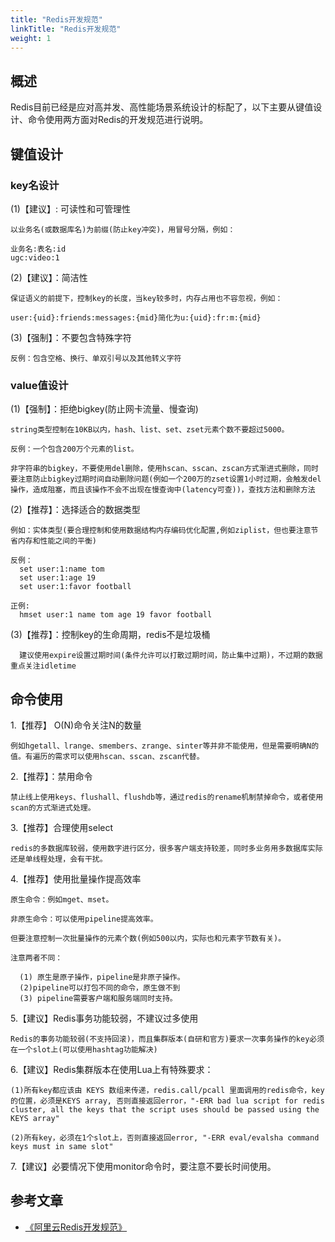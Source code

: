 ```yaml
---
title: "Redis开发规范"
linkTitle: "Redis开发规范"
weight: 1
---
```


## 概述

Redis目前已经是应对高并发、高性能场景系统设计的标配了，以下主要从键值设计、命令使用两方面对Redis的开发规范进行说明。

## 键值设计

### key名设计

  (1)【建议】: 可读性和可管理性
  
    以业务名(或数据库名)为前缀(防止key冲突)，用冒号分隔，例如：
    
    业务名:表名:id
    ugc:video:1

  (2)【建议】：简洁性

    保证语义的前提下，控制key的长度，当key较多时，内存占用也不容忽视，例如：

    user:{uid}:friends:messages:{mid}简化为u:{uid}:fr:m:{mid}
    
  (3)【强制】：不要包含特殊字符

    反例：包含空格、换行、单双引号以及其他转义字符
   
### value值设计

   (1)【强制】：拒绝bigkey(防止网卡流量、慢查询)

    string类型控制在10KB以内，hash、list、set、zset元素个数不要超过5000。

    反例：一个包含200万个元素的list。

    非字符串的bigkey，不要使用del删除，使用hscan、sscan、zscan方式渐进式删除，同时要注意防止bigkey过期时间自动删除问题(例如一个200万的zset设置1小时过期，会触发del操作，造成阻塞，而且该操作不会不出现在慢查询中(latency可查))，查找方法和删除方法

   (2)【推荐】：选择适合的数据类型

    例如：实体类型(要合理控制和使用数据结构内存编码优化配置,例如ziplist，但也要注意节省内存和性能之间的平衡)

    反例：
      set user:1:name tom
      set user:1:age 19
      set user:1:favor football
  
    正例:
      hmset user:1 name tom age 19 favor football
   
   (3)【推荐】：控制key的生命周期，redis不是垃圾桶

      建议使用expire设置过期时间(条件允许可以打散过期时间，防止集中过期)，不过期的数据重点关注idletime

## 命令使用

1.【推荐】 O(N)命令关注N的数量

    例如hgetall、lrange、smembers、zrange、sinter等并非不能使用，但是需要明确N的值。有遍历的需求可以使用hscan、sscan、zscan代替。

2.【推荐】：禁用命令

    禁止线上使用keys、flushall、flushdb等，通过redis的rename机制禁掉命令，或者使用scan的方式渐进式处理。

3.【推荐】合理使用select

    redis的多数据库较弱，使用数字进行区分，很多客户端支持较差，同时多业务用多数据库实际还是单线程处理，会有干扰。

4.【推荐】使用批量操作提高效率

    原生命令：例如mget、mset。

    非原生命令：可以使用pipeline提高效率。

    但要注意控制一次批量操作的元素个数(例如500以内，实际也和元素字节数有关)。

    注意两者不同：

      (1) 原生是原子操作，pipeline是非原子操作。
      (2)pipeline可以打包不同的命令，原生做不到
      (3) pipeline需要客户端和服务端同时支持。

5.【建议】Redis事务功能较弱，不建议过多使用

    Redis的事务功能较弱(不支持回滚)，而且集群版本(自研和官方)要求一次事务操作的key必须在一个slot上(可以使用hashtag功能解决)

6.【建议】Redis集群版本在使用Lua上有特殊要求：
  
    (1)所有key都应该由 KEYS 数组来传递，redis.call/pcall 里面调用的redis命令，key的位置，必须是KEYS array, 否则直接返回error，"-ERR bad lua script for redis cluster, all the keys that the script uses should be passed using the KEYS array"
  
    (2)所有key，必须在1个slot上，否则直接返回error, "-ERR eval/evalsha command keys must in same slot"

7.【建议】必要情况下使用monitor命令时，要注意不要长时间使用。

## 参考文章

+ [《阿里云Redis开发规范》](https://developer.aliyun.com/article/531067)
